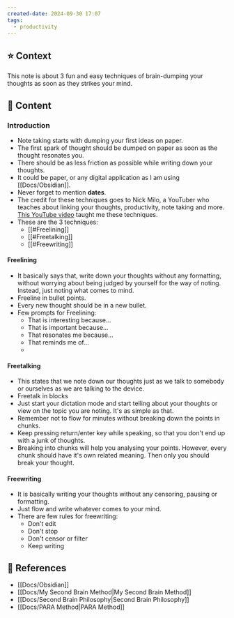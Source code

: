 ```yaml
---
created-date: 2024-09-30 17:07
tags:
  - productivity
---
```


## ⭐️ Context
This note is about 3 fun and easy techniques of brain-dumping your thoughts as soon as they strikes your mind.

## 📝 Content
### Introduction
- Note taking starts with dumping your first ideas on paper.
- The first spark of thought should be dumped on paper as soon as the thought resonates you.
- There should be as less friction as possible while writing down your thoughts.
- It could be paper, or any digital application as I am using [[Docs/Obsidian]].
- Never forget to mention **dates**.
- The credit for these techniques goes to Nick Milo, a YouTuber who teaches about linking your thoughts, productivity, note taking and more. [This YouTube video](https://www.youtube.com/watch?v=NQkMTHKl1D8) taught me these techniques.
- These are the 3 techniques:
	- [[#Freelining]]
	- [[#Freetalking]]
	- [[#Freewriting]]

#### Freelining
- It basically says that, write down your thoughts without any formatting, without worrying about being judged by yourself for the way of noting. Instead, just noting what comes to mind.
- Freeline in bullet points.
- Every new thought should be in a new bullet.
- Few prompts for Freelining: 
	- That is interesting because...
	- That is important because...
	- That resonates me because...
	- That reminds me of...
	- 
#### Freetalking
- This states that we note down our thoughts just as we talk to somebody or ourselves as we are talking to the device.
- Freetalk in blocks
- Just start your dictation mode and start telling about your thoughts or view on the topic you are noting. It's as simple as that.
- Remember not to flow for minutes without breaking down the points in chunks.
- Keep pressing return/enter key while speaking, so that you don't end up with a junk of thoughts.
- Breaking into chunks will help you analysing your points. However, every chunk should have it's own related meaning. Then only you should break your thought.

#### Freewriting
- It is basically writing your thoughts without any censoring, pausing or formatting.
- Just flow and write whatever comes to your mind.
- There are few rules for freewriting:
	- Don't edit
	- Don't stop
	- Don't censor or filter
	- Keep writing



## 🔗 References
- [[Docs/Obsidian]]
- [[Docs/My Second Brain Method|My Second Brain Method]]
- [[Docs/Second Brain Philosophy|Second Brain Philosophy]]
- [[Docs/PARA Method|PARA Method]]